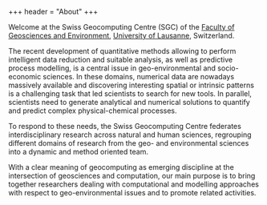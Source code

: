 +++
header = "About"
+++


Welcome at the Swiss Geocomputing Centre (SGC) of the [Faculty of Geosciences and Environment](https://www.unil.ch/gse/fr/home/menuinst/faculte/english/studies-at-fgse.html), [University of Lausanne](https://www.unil.ch/index.html), Switzerland. 

The recent development of quantitative methods allowing to perform intelligent data reduction and suitable analysis, as well as predictive process modelling, is a central issue in geo-environmental and socio-economic sciences. In these domains, numerical data are nowadays massively available and discovering interesting spatial or intrinsic patterns is a challenging task that led scientists to search for new tools. In parallel, scientists need to generate analytical and numerical solutions to quantify and predict complex physical-chemical processes.

To respond to these needs, the Swiss Geocomputing Centre federates interdisciplinary research across natural and human sciences, regrouping different domains of research from the geo- and environmental sciences into a dynamic and method oriented team.

With a clear meaning of geocomputing as emerging discipline at the intersection of geosciences and computation, our main purpose is to bring together researchers dealing with computational and modelling approaches with respect to geo-environmental issues and to promote related activities.